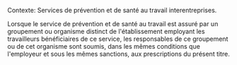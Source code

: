 Contexte: Services de prévention et de santé au travail interentreprises.

Lorsque le service de prévention et de santé au travail est assuré par un groupement ou organisme distinct de l'établissement employant les travailleurs bénéficiaires de ce service, les responsables de ce groupement ou de cet organisme sont soumis, dans les mêmes conditions que l'employeur et sous les mêmes sanctions, aux prescriptions du présent titre.